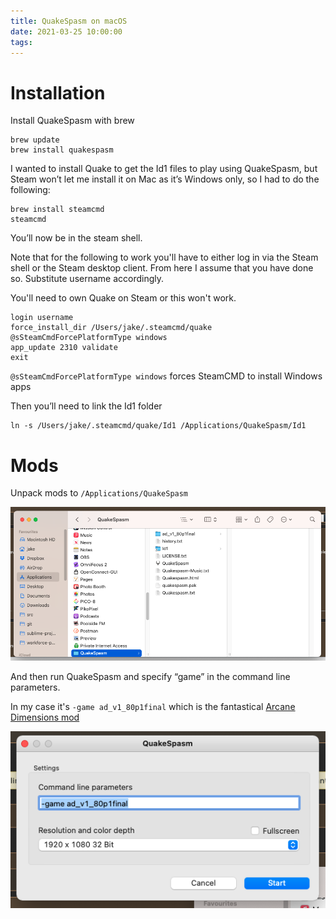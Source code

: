 ```yaml
---
title: QuakeSpasm on macOS
date: 2021-03-25 10:00:00
tags:
---
```


# Installation

Install QuakeSpasm with brew

```
brew update
brew install quakespasm
```

I wanted to install Quake to get the Id1 files to play using QuakeSpasm, but Steam won’t let me install it on Mac as it’s Windows only, so I had to do the following:

```
brew install steamcmd
steamcmd
```

You’ll now be in the steam shell.

Note that for the following to work you'll have to either log in via the Steam shell or the Steam desktop client. From here I assume that you have done so. Substitute username accordingly. 

You'll need to own Quake on Steam or this won't work.

```
login username
force_install_dir /Users/jake/.steamcmd/quake
@sSteamCmdForcePlatformType windows
app_update 2310 validate
exit
```

`@sSteamCmdForcePlatformType windows` forces SteamCMD to install Windows apps

Then you’ll need to link the Id1 folder

```
ln -s /Users/jake/.steamcmd/quake/Id1 /Applications/QuakeSpasm/Id1
```

# Mods

Unpack mods to `/Applications/QuakeSpasm`

![](Quake/quake-1.png "Applications directory structure for QuakeSpasm")

And then run QuakeSpasm and specify “game” in the command line parameters.

In my case it's `-game ad_v1_80p1final` which is the fantastical [Arcane Dimensions mod](https://www.moddb.com/mods/arcane-dimensions)

![](Quake/quake-2.png "Launch configuration for QuakeSpasm with mods")
